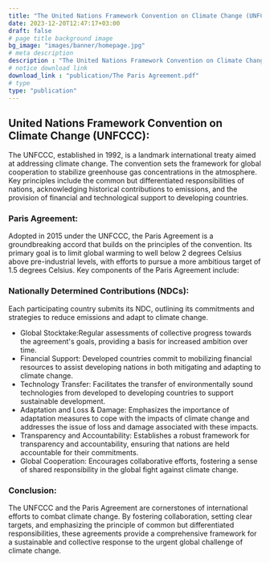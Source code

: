 ```yaml
---
title: "The United Nations Framework Convention on Climate Change (UNFCCC) and the Paris Agreement"
date: 2023-12-20T12:47:17+03:00
draft: false
# page title background image
bg_image: "images/banner/homepage.jpg"
# meta description
description : "The United Nations Framework Convention on Climate Change (UNFCCC) and the Paris Agreement represent critical global efforts to address the challenges of climate change."
# notice download link
download_link : "publication/The Paris Agreement.pdf"
# type
type: "publication"
---
```


## United Nations Framework Convention on Climate Change (UNFCCC):
The UNFCCC, established in 1992, is a landmark international treaty aimed at addressing climate change. The convention sets the framework for global cooperation to stabilize greenhouse gas concentrations in the atmosphere. Key principles include the common but differentiated responsibilities of nations, acknowledging historical contributions to emissions, and the provision of financial and technological support to developing countries.

### Paris Agreement:
Adopted in 2015 under the UNFCCC, the Paris Agreement is a groundbreaking accord that builds on the principles of the convention. Its primary goal is to limit global warming to well below 2 degrees Celsius above pre-industrial levels, with efforts to pursue a more ambitious target of 1.5 degrees Celsius. Key components of the Paris Agreement include:

### Nationally Determined Contributions (NDCs):

Each participating country submits its NDC, outlining its commitments and strategies to reduce emissions and adapt to climate change.
- Global Stocktake:Regular assessments of collective progress towards the agreement's goals, providing a basis for increased ambition over time.
- Financial Support: Developed countries commit to mobilizing financial resources to assist developing nations in both mitigating and adapting to climate change.
- Technology Transfer: Facilitates the transfer of environmentally sound technologies from developed to developing countries to support sustainable development.
- Adaptation and Loss & Damage: Emphasizes the importance of adaptation measures to cope with the impacts of climate change and addresses the issue of loss and damage associated with these impacts.
- Transparency and Accountability: Establishes a robust framework for transparency and accountability, ensuring that nations are held accountable for their commitments.
- Global Cooperation: Encourages collaborative efforts, fostering a sense of shared responsibility in the global fight against climate change.

### Conclusion:
The UNFCCC and the Paris Agreement are cornerstones of international efforts to combat climate change. By fostering collaboration, setting clear targets, and emphasizing the principle of common but differentiated responsibilities, these agreements provide a comprehensive framework for a sustainable and collective response to the urgent global challenge of climate change.
